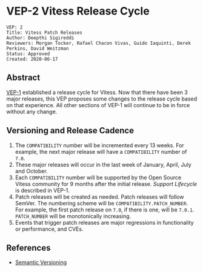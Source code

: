 # VEP-2 Vitess Release Cycle

```
VEP: 2
Title: Vitess Patch Releases
Author: Deepthi Sigireddi
Reviewers: Morgan Tocker, Rafael Chacon Vivas, Guido Iaquinti, Derek Perkins, David Weitzman
Status: Approved
Created: 2020-06-17
```

## Abstract

[VEP-1](https://github.com/vitessio/enhancements/blob/master/veps/vep-1.md) established a release cycle for Vitess. Now that there have been 3 major releases, this VEP proposes some changes to the release cycle based on that experience.
All other sections of VEP-1 will continue to be in force without any change.

## Versioning and Release Cadence

1. The `COMPATIBILITY` number will be incremented every 13 weeks. For example, the next major release will have a `COMPATIBILITY` number of `7.0`.
2. These major releases will occur in the last week of January, April, July and October.
3. Each `COMPATIBILITY` number will be supported by the Open Source Vitess community for 9 months after the initial release. _Support Lifecycle_ is described in VEP-1.
4. Patch releases will be created as needed. Patch releases will follow SemVer. The numbering scheme will be `COMPATIBILITY.PATCH_NUMBER`. For example, the first patch release on `7.0`, if there is one, will be `7.0.1`. `PATCH_NUMBER` will be monotonically increasing.
5. Events that trigger patch releases are major regressions in functionality or performance, and CVEs.

## References

* [Semantic Versioning](https://semver.org/)






